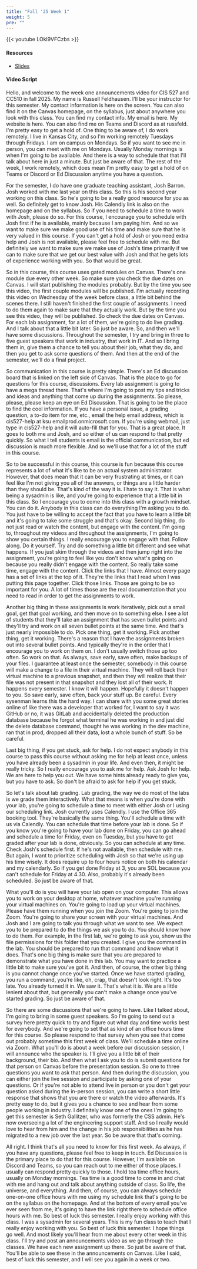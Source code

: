 ```yaml
---
title: "Fall '25 Week 1"
weight: 5
pre: ""
---
```


{{< youtube LOkl9VFCzbs >}}

#### Resources

* <a href="slides" target="_blank">Slides</a>

#### Video Script

Hello, and welcome to the week one announcements video for CIS 527 and CC510 in fall 2025. My name is Russell Feldhausen. I'll be your instructor for this semester. My contact information is here on the screen. You can also find it on the Canvas homepage, on the syllabus, just about anywhere you look with this class. You can find my contact info. My email is here. My website is here. You can also find me on Teams and Discord as at russfeld. I'm pretty easy to get a hold of. One thing to be aware of, I do work remotely. I live in Kansas City, and so I'm working remotely Tuesdays through Fridays. I am on campus on Mondays. So if you want to see me in person, you can meet with me on Mondays. Usually Monday mornings is when I'm going to be available. And there is a way to schedule that that I'll talk about here in just a minute. But just be aware of that. The rest of the week, I work remotely, which does mean I'm pretty easy to get a hold of on Teams or Discord or Ed Discussion anytime you have a question. 

For the semester, I do have one graduate teaching assistant, Josh Barron. Josh worked with me last year on this class. So this is his second year working on this class. So he's going to be a really good resource for you as well. So definitely get to know Josh. His Calendly link is also on the homepage and on the syllabus. So if you need to schedule a time to work with Josh, please do so. For this course, I encourage you to schedule with Josh first if he is available, mainly because I am paying him. And so we want to make sure we make good use of his time and make sure that he is very valued in this course. If you can't get a hold of Josh or you need extra help and Josh is not available, please feel free to schedule with me. But definitely we want to make sure we make use of Josh's time primarily if we can to make sure that we get our best value with Josh and that he gets lots of experience working with you. So that would be great. 

So in this course, this course uses gated modules on Canvas. There's one module due every other week. So make sure you check the due dates on Canvas. I will start publishing the modules probably. But by the time you see this video, the first couple modules will be published. I'm actually recording this video on Wednesday of the week before class, a little bit behind the scenes there. I still haven't finished the first couple of assignments. I need to do them again to make sure that they actually work. But by the time you see this video, they will be published. So check the due dates on Canvas. For each lab assignment, for a lot of them, we're going to do live grading. And I talk about that a little bit later. So just be aware. So, and then we'll have some discussions. Throughout the semester, I try and bring in three to five guest speakers that work in industry, that work in IT. And so I bring them in, give them a chance to tell you about their job, what they do, and then you get to ask some questions of them. And then at the end of the semester, we'll do a final project. 

So communication in this course is pretty simple. There's an Ed discussion board that is linked on the left side of Canvas. That is the place to go for questions for this course, discussions. Every lab assignment is going to have a mega thread there. That's where I'm going to post my tips and tricks and ideas and anything that come up during the assignments. So please, please, please keep an eye on Ed Discussion. That is going to be the place to find the cool information. If you have a personal issue, a grading question, a to-do item for me, etc., email the help email address, which is cis527-help at ksu emailprod.onmicrosoft.com. If you're using webmail, just type in cis527-help and it will auto-fill that for you. That is a great place. It goes to both me and Josh, and so either of us can respond to that pretty quickly. So what I tell students is email is the official communication, but ed discussion is much more flexible. And so we'll use that for a lot of the stuff in this course. 

So to be successful in this course, this course is fun because this course represents a lot of what it's like to be an actual system administrator. However, that does mean that it can be very frustrating at times, or it can feel like I'm not giving you all of the answers, or things are a little harder than they should be. That's kind of the way it is. I hate to say it. That is what being a sysadmin is like, and you're going to experience that a little bit in this class. So I encourage you to come into this class with a growth mindset. You can do it. Anybody in this class can do everything I'm asking you to do. You just have to be willing to accept the fact that you have to learn a little bit and it's going to take some struggle and that's okay. Second big thing, do not just read or watch the content, but engage with the content. I'm going to, throughout my videos and throughout the assignments, I'm going to show you certain things. I really encourage you to engage with that. Follow along. Do it yourself. Try and do something a little bit different and see what happens. If you just skim through the videos and then jump right into the assignment, you're going to feel like you don't know what's going on because you really didn't engage with the content. So really take some time, engage with the content. Click the links that I have. Almost every page has a set of links at the top of it. They're the links that I read when I was putting this page together. Click those links. Those are going to be so important for you. A lot of times those are the real documentation that you need to read in order to get the assignments to work. 

Another big thing in these assignments is work iteratively, pick out a small goal, get that goal working, and then move on to something else. I see a lot of students that they'll take an assignment that has seven bullet points and they'll try and work on all seven bullet points at the same time. And that's just nearly impossible to do. Pick one thing, get it working. Pick another thing, get it working. There's a reason that I have the assignments broken out into several bullet points. And typically they're in the order that I encourage you to work on them on. I don't usually switch those up too often. So work on that. As always, save early, save often, make backups of your files. I guarantee at least once the semester, somebody in this course will make a change to a file in their virtual machine. They will roll back their virtual machine to a previous snapshot, and then they will realize that their file was not present in that snapshot and they lost all of their work. It happens every semester. I know it will happen. Hopefully it doesn't happen to you. So save early, save often, back your stuff up. Be careful. Every sysenman learns this the hard way. I can share with you some great stories online of like there was a developer that worked for, I want to say it was GitHub or no, it was GitLab and accidentally deleted the production database because he forgot what terminal he was working in and just did the delete database command, thought he was working in the dev machine, ran that in prod, dropped all their data, lost a whole bunch of stuff. So be careful. 

Last big thing, if you get stuck, ask for help. I do not expect anybody in this course to pass this course without asking me for help at least once, unless you have already been a sysadmin in your life. And even then, it might be really tricky. So I really encourage you to ask me for help. Ask Josh for help. We are here to help you out. We have some hints already ready to give you, but you have to ask. So don't be afraid to ask for help if you get stuck. 

So let's talk about lab grading. Lab grading, the way we do most of the labs is we grade them interactively. What that means is when you're done with your lab, you're going to schedule a time to meet with either Josh or I using our scheduling link. Josh currently uses Calendly. I use the Office 365 booking tool. They're basically the same thing. You'll schedule a time with us via Calendly. You can schedule that time before your lab is done. So if you know you're going to have your lab done on Friday, you can go ahead and schedule a time for Friday, even on Tuesday, but you have to get graded after your lab is done, obviously. So you can schedule at any time. Check Josh's schedule first. If he's not available, then schedule with me. But again, I want to prioritize scheduling with Josh so that we're using up his time wisely. It does require up to four hours notice on both his calendar and my calendarly. So if you get done Friday at 3, you are SOL because you can't schedule for Friday at 4.30. Also, probably it's already been scheduled. So just be aware of that. 

What you'll do is you will have your lab open on your computer. This allows you to work on your desktop at home, whatever machine you're running your virtual machines on. You're going to load up your virtual machines. Please have them running when you join the Zoom. You're going to join the Zoom. You're going to share your screen with your virtual machines. And Josh and I are going to talk you through what we want to see. We expect you to be prepared to do the things we ask you to do. You should know how to do them. For example, in the first lab, we're going to ask you, show us the file permissions for this folder that you created. I give you the command in the lab. You should be prepared to run that command and know what it does. That's one big thing is make sure that you are prepared to demonstrate what you have done in this lab. You may want to practice a little bit to make sure you've got it. And then, of course, the other big thing is you cannot change once you've started. Once we have started grading, you run a command, you're like, oh, crap, that doesn't look right. It's too late. You already turned it in. We saw it. That's what it is. We are a little lenient about that, but generally you can't make a change once you've started grading. So just be aware of that. 

So there are some discussions that we're going to have. Like I talked about, I'm going to bring in some guest speakers. So I'm going to send out a survey here pretty quick to try and figure out what day and time works best for everybody. And we're going to set that as kind of an office hours time for this course. So please respond to that survey when you see that come out probably sometime this first week of class. We'll schedule a time online via Zoom. What you'll do is about a week before our discussion session, I will announce who the speaker is. I'll give you a little bit of their background, their bio. And then what I ask you to do is submit questions for that person on Canvas before the presentation session. So one to three questions you want to ask that person. And then during the discussion, you can either join the live session and participate by asking one of your questions. Or if you're not able to attend live in person or you don't get your question asked during the in-person session, you can write a short little response that shows that you are there or watch the video afterwards. It's pretty easy to do, but it gives you a chance to see and hear from some people working in industry. I definitely know one of the ones I'm going to get this semester is Seth Gallitzer, who was formerly the CSS admin. He's now overseeing a lot of the engineering support staff. And so I really would love to hear from him and the change in his job responsibilities as he has migrated to a new job over the last year. So be aware that that's coming. 

All right. I think that's all you need to know for this first week. As always, if you have any questions, please feel free to keep in touch. Ed Discussion is the primary place to do that for this course. However, I'm available on Discord and Teams, so you can reach out to me either of those places. I usually can respond pretty quickly to those. I hold tea time office hours, usually on Monday mornings. Tea time is a good time to come in and chat with me and hang out and talk about anything outside of class. So life, the universe, and everything. And then, of course, you can always schedule one-on-one office hours with me using my schedule link that's going to be on the syllabus on the homepage. And at the bottom of every email you've ever seen from me, it's going to have the link right there to schedule office hours with me. So best of luck this semester. I really enjoy working with this class. I was a sysadmin for several years. This is my fun class to teach that I really enjoy working with you. So best of luck this semester. I hope things go well. And most likely you'll hear from me about every other week in this class. I'll try and post an announcements video as we go through the classes. We have each new assignment up there. So just be aware of that. You'll be able to see these in the announcements on Canvas. Like I said, best of luck this semester, and I will see you again in a week or two. 
